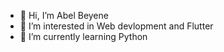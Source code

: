 - 👋 Hi, I’m Abel Beyene
- 👀 I’m interested in Web devlopment and Flutter
- 🌱 I’m currently learning Python


<!---
abelbeyene5/abelbeyene5 is a ✨ special ✨ repository because its `README.md` (this file) appears on your GitHub profile.
You can click the Preview link to take a look at your changes.
--->
